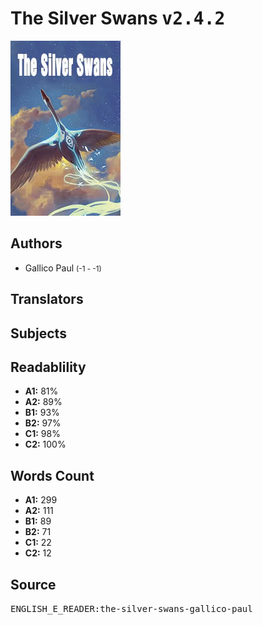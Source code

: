 # The Silver Swans <kbd>v2.4.2</kbd>

![](./cover.medium.jpg "")

## Authors


 - Gallico Paul <small>(-1 - -1)</small>

## Translators



## Subjects



## Readablility


 - **A1:** 81%
 - **A2:** 89%
 - **B1:** 93%
 - **B2:** 97%
 - **C1:** 98%
 - **C2:** 100%

## Words Count


 - **A1:** 299
 - **A2:** 111
 - **B1:** 89
 - **B2:** 71
 - **C1:** 22
 - **C2:** 12

## Source


<kbd>ENGLISH_E_READER:the-silver-swans-gallico-paul</kbd>
